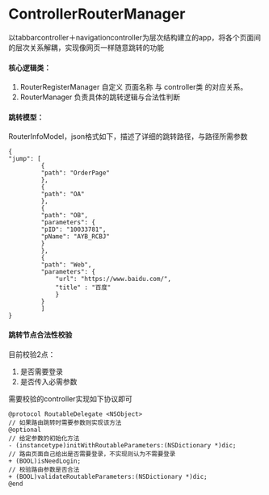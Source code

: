 # ControllerRouterManager
以tabbarcontroller＋navigationcontroller为层次结构建立的app，将各个页面间的层次关系解耦，实现像网页一样随意跳转的功能

#### 核心逻辑类：
  
1. RouterRegisterManager 自定义 页面名称 与 controller类 的对应关系。  
2. RouterManager 负责具体的跳转逻辑与合法性判断

#### 跳转模型：  

RouterInfoModel，json格式如下，描述了详细的跳转路径，与路径所需参数

	{
    "jump": [
             {
             "path": "OrderPage"
             },
             {
             "path": "OA"
             },
             {
             "path": "OB",
             "parameters": {
             "pID": "10033781",
             "pName": "AYB_RCBJ"
             }
             },
             {
             "path": "Web",
             "parameters": {
                 "url": "https://www.baidu.com/",
                 "title" : "百度"
                 }
             }
             ]
	}
	
#### 跳转节点合法性校验

目前校验2点：  

  1. 是否需要登录
  2. 是否传入必需参数
  
需要校验的controller实现如下协议即可

	@protocol RoutableDelegate <NSObject>
	// 如果路由跳转时需要参数则实现该方法
	@optional
	// 给定参数的初始化方法
	- (instancetype)initWithRoutableParameters:(NSDictionary *)dic;
	// 路由页面自己给出是否需要登录，不实现则认为不需要登录
	+ (BOOL)isNeedLogin;
	// 校验路由参数是否合法
	+ (BOOL)validateRoutableParameters:(NSDictionary *)dic;
	@end

